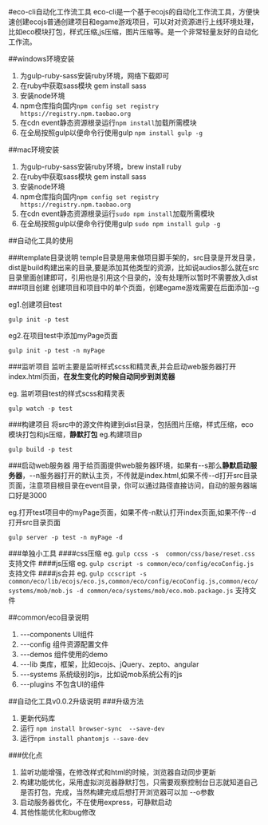 #eco-cli自动化工作流工具
eco-cli是一个基于ecojs的自动化工作流工具，方便快速创建ecojs普通创建项目和egame游戏项目，可以对对资源进行上线环境处理，比如eco模块打包，样式压缩,js压缩，图片压缩等。是一个非常轻量友好的自动化工作流。

##windows环境安装
1. 为gulp-ruby-sass安装ruby环境，网络下载即可 
2. 在ruby中获取sass模块 gem install sass
3. 安装node环境
4. npm仓库指向国内`npm config set registry https://registry.npm.taobao.org`
4. 在cdn event静态资源根录运行`npm install`加载所需模块
5. 在全局按照gulp以便命令行使用gulp `npm install gulp -g`

##mac环境安装
   
1. 为gulp-ruby-sass安装ruby环境，brew install ruby 
2. 在ruby中获取sass模块 gem install sass
3. 安装node环境 
4. npm仓库指向国内`npm config set registry https://registry.npm.taobao.org`
5. 在cdn event静态资源根录运行`sudo npm install`加载所需模块
6. 在全局按照gulp以便命令行使用gulp `sudo npm install gulp -g`

##自动化工具的使用
 
###template目录说明
temple目录是用来做项目脚手架的，src目录是开发目录，dist是build构建出来的目录,要是添加其他类型的资源，比如说audios那么就在src目录里面创建即可，引用也是引用这个目录的，没有处理所以暂时不需要放入dist
###项目创建
创建项目和项目中的单个页面，创建egame游戏需要在后面添加--g

 eg1.创建项目test

 `gulp init -p test`

 eg2.在项目test中添加myPage页面

 `gulp init -p test -n myPage`
 
 
###监听项目
监听主要是监听样式scss和精灵表,并会启动web服务器打开index.html页面，**在发生变化的时候自动同步到浏览器**
 
 eg. 监听项目test的样式scss和精灵表

 `gulp watch -p test`
 
###构建项目
将src中的源文件构建到dist目录，包括图片压缩，样式压缩，eco模块打包和js压缩，**静默打包**
 eg.构建项目p

 `gulp build -p test`

###启动web服务器
用于给页面提供web服务器环境，如果有--s那么**静默启动服务器**，--n服务器打开的默认主页，不传就是index.html,如果不传--d打开src目录页面，注意项目根目录在event目录，你可以通过路径直接访问，自动的服务器端口好是3000

eg.打开test项目中的myPage页面，如果不传-n默认打开index页面,如果不传--d打开src目录页面

` gulp server -p test -n myPage -d `

###单独小工具
####css压缩
eg. `gulp ccss -s  common/css/base/reset.css` 支持文件
####js压缩
eg. `gulp cscript -s common/eco/config/ecoConfig.js` 支持文件
####js合并
eg. `gulp ccscript -s common/eco/lib/ecojs/eco.js,common/eco/config/ecoConfig.js,common/eco/systems/mob/mob.js -d common/eco/systems/mob/eco.mob.package.js` 支持文件

##common/eco目录说明
1. ---components UI组件
2. ---config     组件资源配置文件
3. ---demos      组件使用的demo
4. ---lib        类库，框架，比如ecojs、jQuery、zepto、angular
5. ---systems    系统级别的js，比如说mob系统公有的js
6. ---plugins    不包含UI的组件

 
##自动化工具v0.0.2升级说明
###升级方法
1. 更新代码库
2. 运行 `npm install browser-sync  --save-dev`
3. 运行`npm install phantomjs --save-dev`

 
###优化点
1. 监听功能增强，在修改样式和html的时候，浏览器自动同步更新
2. 构建功能优化，采用虚拟浏览器静默打包，只需要观察控制台日志就知道自己是否打包，完成，当然构建完成后想打开浏览器可以加 --o参数
3. 启动服务器优化，不在使用express，可静默启动
4. 其他性能优化和bug修改